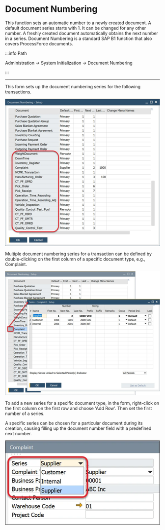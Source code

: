 # Document Numbering

This function sets an automatic number to a newly created document. A default document series starts with 1. It can be changed for any other number. A freshly created document automatically obtains the next number in a series. Document Numbering is a standard SAP B1 function that also covers ProcessForce documents.

:::info Path

Administration → System Initialization → Document Numbering

:::

---

This form sets up the document numbering series for the following transactions.

![Document Numbering Transactions](./media/document-numbering-transctions.webp)

Multiple document numbering series for a transaction can be defined by double-clicking on the first column of a specific document type, e.g., Complaint.

![New Series](./media/adding-new-series.webp)

To add a new series for a specific document type, in the form, right-click on the first column on the first row and choose 'Add Row'. Then set the first number of a series.

A specific series can be chosen for a particular document during its creation, causing filling up the document number field with a predefined next number.

![Adding New Series](./media/choosing-series.webp)
